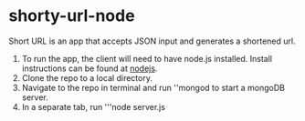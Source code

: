 # shorty-url-node
Short URL is an app that accepts JSON input and generates a shortened url.

1. To run the app, the client will need to have node.js installed. Install instructions can be found at [nodejs](https://nodejs.org/en/).
2. Clone the repo to a local directory.
3. Navigate to the repo in terminal and run ''mongod to start a mongoDB server.
4. In a separate tab, run '''node server.js


